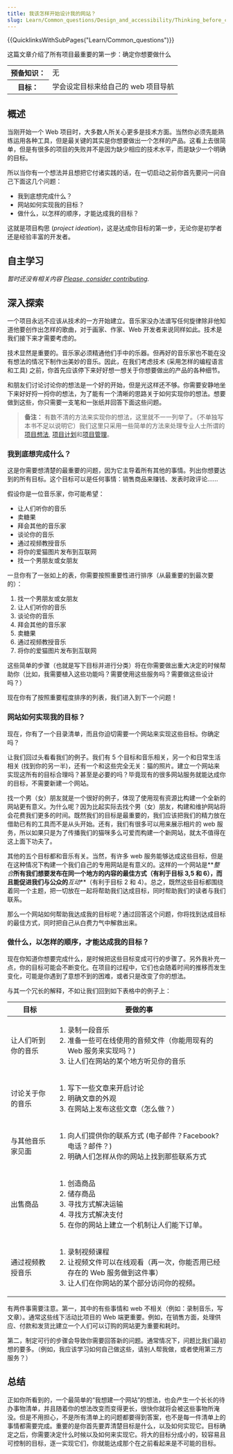 ```yaml
---
title: 我该怎样开始设计我的网站？
slug: Learn/Common_questions/Design_and_accessibility/Thinking_before_coding
---
```


{{QuicklinksWithSubPages("Learn/Common_questions")}}

这篇文章介绍了所有项目最重要的第一步：确定你想要做什么

<table class="learn-box standard-table">
  <tbody>
    <tr>
      <th scope="row">预备知识：</th>
      <td>无</td>
    </tr>
    <tr>
      <th scope="row">目标：</th>
      <td>学会设定目标来给自己的 web 项目导航</td>
    </tr>
  </tbody>
</table>

## 概述

当刚开始一个 Web 项目时，大多数人所关心更多是技术方面。当然你必须先能熟练运用各种工具，但是最关键的其实是你想要做出一个怎样的产品。这看上去很简单，但是有很多的项目的失败并不是因为缺少相应的技术水平，而是缺少一个明确的目标。

所以当你有一个想法并且想把它付诸实践的话，在一切启动之前你首先要问一问自己下面这几个问题：

- 我到底想完成什么？
- 网站如何实现我的目标？
- 做什么，以怎样的顺序，才能达成我的目标？

这就是项目构思 (_project ideation_)，这是达成你目标的第一步，无论你是初学者还是经验丰富的开发者。

## 自主学习

_暂时还没有相关内容 [Please, consider contributing](/zh-CN/docs/MDN/Getting_started)._

## 深入探索

一个项目永远不应该从技术的一方开始建立。音乐家没办法谱写任何旋律除非他知道他要创作出怎样的歌曲，对于画家、作家、Web 开发者来说同样如此。技术是我们接下来才需要考虑的。

技术显然是重要的。音乐家必须精通他们手中的乐器。但再好的音乐家也不能在没有想法的情况下制作出美妙的音乐。因此，在我们考虑技术 (采用怎样的编程语言和工具) 之前，你首先应该停下来好好想一想关于你想要做出的产品的各种细节。

和朋友们讨论讨论你的想法是一个好的开始，但是光这样还不够。你需要安静地坐下来好好捋一捋你的想法，为了能有一个清晰的思路关于如何实现你的想法。想要做到这些，你只需要一支笔和一张纸并回答下面这些问题。

> **备注：** 有数不清的方法来实现你的想法，这里就不一一列举了。（不单独写本书不足以说明它）我们这里只采用一些简单的方法来处理专业人士所谓的 [项目想法](<http://en.wikipedia.org/wiki/Ideation_(idea_generation)>), [项目计划](http://en.wikipedia.org/wiki/Project_planning)和[项目管理](http://en.wikipedia.org/wiki/Project_management)。

### 我到底想完成什么？

这是你需要想清楚的最重要的问题，因为它主导着所有其他的事情。列出你想要达到的所有目标。这个目标可以是任何事情：销售商品来赚钱、发表时政评论......

假设你是一位音乐家，你可能希望：

- 让人们听你的音乐
- 卖糖果
- 拜会其他的音乐家
- 谈论你的音乐
- 通过视频教授音乐
- 将你的爱猫图片发布到互联网
- 找一个男朋友或女朋友

一旦你有了一张如上的表，你需要按照重要性进行排序（从最重要的到最次要的）：

1. 找一个男朋友或女朋友
2. 让人们听你的音乐
3. 谈论你的音乐
4. 拜会其他的音乐家
5. 卖糖果
6. 通过视频教授音乐
7. 将你的爱猫图片发布到互联网

这些简单的步骤（也就是写下目标并进行分类）将在你需要做出重大决定的时候帮助你（比如，我需要植入这些功能吗？需要使用这些服务吗？需要做这些设计吗？）

现在你有了按照重要程度排序的列表，我们进入到下一个问题！

### 网站如何实现我的目标？

现在，你有了一个目录清单，而且你迫切需要一个网站来实现这些目标。你确定吗？

让我们回过头看看我们的例子。我们有 5 个目标和音乐相关，另一个和日常生活相关 (找到你的另一半)，还有一个和这些完全无关：猫的照片。建立一个网站来实现这所有的目标合理吗？甚至是必要的吗？毕竟现有的很多网站服务就能达成你的目标，不需要新建一个网站。

找一个男（女）朋友就是一个很好的例子，体现了使用现有资源比构建一个全新的网站更有意义。为什么呢？因为比起实际去找个男（女）朋友，构建和维护网站将会花费我们更多的时间。既然我们的目标是最重要的，我们应该把我们的精力放在借助已有的工具而不是从头开始。还有，我们有很多可以用来展示相片的 web 服务，所以如果只是为了传播我们的猫咪多么可爱而构建一个新网站，就太不值得在这上面下功夫了。

其他的五个目标都和音乐有关。当然，有许多 web 服务能够达成这些目标，但是在这种情况下构建一个我们自己的专用网站是有意义的。这样的一个网站是**_整合_**所有我们想要发布在同一个地方的内容的最佳方式（有利于目标 3,5 和 6），而且能促进我们与公众的**_互动_**（有利于目标 2 和 4）。总之，既然这些目标都围绕着同一个主题，把一切放在一起将帮助我们达成目标，同时帮助我们的读者与我们联系。

那么一个网站如何帮助我达成我的目标呢？通过回答这个问题，你将找到达成目标的最佳方式，同时把自己从白费力气中解救出来。

### 做什么，以怎样的顺序，才能达成我的目标？

现在你知道你想要完成什么，是时候把这些目标变成可行的步骤了。另外我补充一点，你的目标可能会不断变化。在项目的过程中，它们也会随着时间的推移而发生变化，可能是你遇到了意想不到的困难，或者只是改变了你的想法。

与其一个冗长的解释，不如让我们回到如下表格中的例子上：

<table class="standard-table">
  <thead>
    <tr>
      <th scope="col">目标</th>
      <th scope="col">要做的事</th>
    </tr>
  </thead>
  <tbody>
    <tr>
      <td>让人们听到你的音乐</td>
      <td>
        <ol>
          <li>录制一段音乐</li>
          <li>
            准备一些可在线使用的音频文件（你能用现有的 Web 服务来实现吗？)
          </li>
          <li>让人们在网站的某个地方听见你的音乐</li>
        </ol>
      </td>
    </tr>
    <tr>
      <td>讨论关于你的音乐</td>
      <td>
        <ol>
          <li>写下一些文章来开启讨论</li>
          <li>明确文章的外观</li>
          <li>在网站上发布这些文章（怎么做？）</li>
        </ol>
      </td>
    </tr>
    <tr>
      <td>与其他音乐家见面</td>
      <td>
        <ol>
          <li>向人们提供你的联系方式 (电子邮件？Facebook? 电话？邮件？)</li>
          <li>明确人们怎样从你的网站上找到那些联系方式</li>
        </ol>
      </td>
    </tr>
    <tr>
      <td>出售商品</td>
      <td>
        <ol>
          <li>创造商品</li>
          <li>储存商品</li>
          <li>寻找方式解决运输</li>
          <li>寻找方式解决支付</li>
          <li>在你的网站上建立一个机制让人们能下订单。</li>
        </ol>
      </td>
    </tr>
    <tr>
      <td>通过视频教授音乐</td>
      <td>
        <ol>
          <li>录制视频课程</li>
          <li>
            让视频文件可以在线观看（再一次，你能否用已经存在的 Web
            服务做到这件事）
          </li>
          <li>让人们在你网站的某个部分访问你的视频。</li>
        </ol>
      </td>
    </tr>
  </tbody>
</table>

有两件事需要注意。第一，其中的有些事情和 web 不相关（例如：录制音乐，写文章）。通常这些线下活动比项目的 Web 端更重要。例如，在销售方面，处理供应、付款和发货比建立一个人们可以订购的网站更为重要和耗时。

第二，制定可行的步骤会导致你需要回答新的问题。通常情况下，问题比我们最初想的要多。（例如，我应该学习如何自己做这些，请别人帮我做，或者使用第三方服务？）

## 总结

正如你所看到的，一个最简单的“我想建一个网站”的想法，也会产生一个长长的待办事物清单，并且随着你的想法改变而变得更长，很快你就将会被这些事物所淹没。但是不用担心，不是所有清单上的问题都要得到答案，也不是每一件清单上的事情都需要完成。重要的是你首先要弄清楚目标是什么，以及如何实现它。目标确定之后，你需要决定什么时候以及如何来实现它。将大的目标分成小的，较容易且可控制的目标，逐一实现它们，你就能达成那个在之前看起来是不可能的目标。
